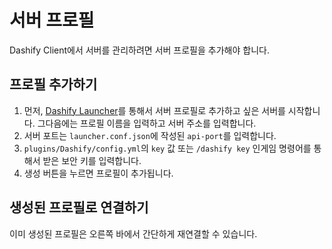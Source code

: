 # 서버 프로필

Dashify Client에서 서버를 관리하려면 서버 프로필을 추가해야 합니다.

## 프로필 추가하기

1. 먼저, [Dashify Launcher](/docs/usage/launcher/getting-started#런처-실행하기)를 통해서 서버 프로필로 추가하고 싶은 서버를 시작합니다. 그다음에는 프로필 이름을 입력하고 서버 주소를 입력합니다.
2. 서버 포트는 `launcher.conf.json`에 작성된 `api-port`를 입력합니다.
3. `plugins/Dashify/config.yml`의 `key` 값 또는 `/dashify key` 인게임 명령어를 통해서 받은 보안 키를 입력합니다.
4. 생성 버튼을 누르면 프로필이 추가됩니다.

## 생성된 프로필로 연결하기

이미 생성된 프로필은 오른쪽 바에서 간단하게 재연결할 수 있습니다.
